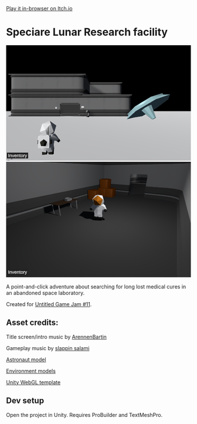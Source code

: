 [Play it in-browser on Itch.io](https://float-oat.itch.io/speciare-lunar-research-facility)

# Speciare Lunar Research facility

![Screenshot](Screenshots/Screencap_960x600_2019-11-30_20-00-31.png)
![Screenshot](Screenshots/Screencap_960x600_2019-11-30_19-59-21.png)

A point-and-click adventure about searching for long lost medical cures in an abandoned space laboratory.

Created for [Untitled Game Jam #11](https://itch.io/jam/untitled-game-jam-11).

## Asset credits:

Title screen/intro music by [ArennenBartin](https://www.youtube.com/channel/UCmhzdFbZBPphPs-Pf8pjBzg?app=desktop)

Gameplay music by [slappin salami](https://soundcloud.com/marshymashedamelon)

[Astronaut model](https://assetstore.unity.com/packages/3d/characters/humanoids/stylized-astronaut-114298)

[Environment models](https://assetstore.unity.com/packages/3d/environments/sci-fi/snaps-prototype-sci-fi-industrial-136759)

[Unity WebGL template](https://seansleblanc.itch.io/better-minimal-webgl-template/download/eyJleHBpcmVzIjoxNTc1MTQ0MzQ1LCJpZCI6MTg3NDE2fQ%3d%3d.T%2ffQlD0NYls7Ldt0FE0DmIiF6i0%3d)

## Dev setup
Open the project in Unity. Requires ProBuilder and TextMeshPro.
